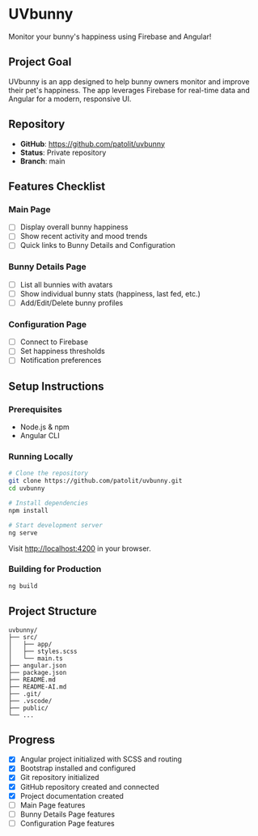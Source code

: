 # UVbunny

Monitor your bunny's happiness using Firebase and Angular!

## Project Goal
UVbunny is an app designed to help bunny owners monitor and improve their pet's happiness. The app leverages Firebase for real-time data and Angular for a modern, responsive UI.

## Repository
- **GitHub**: https://github.com/patolit/uvbunny
- **Status**: Private repository
- **Branch**: main

## Features Checklist

### Main Page
- [ ] Display overall bunny happiness
- [ ] Show recent activity and mood trends
- [ ] Quick links to Bunny Details and Configuration

### Bunny Details Page
- [ ] List all bunnies with avatars
- [ ] Show individual bunny stats (happiness, last fed, etc.)
- [ ] Add/Edit/Delete bunny profiles

### Configuration Page
- [ ] Connect to Firebase
- [ ] Set happiness thresholds
- [ ] Notification preferences

## Setup Instructions

### Prerequisites
- Node.js & npm
- Angular CLI

### Running Locally
```bash
# Clone the repository
git clone https://github.com/patolit/uvbunny.git
cd uvbunny

# Install dependencies
npm install

# Start development server
ng serve
```
Visit [http://localhost:4200](http://localhost:4200) in your browser.

### Building for Production
```bash
ng build
```

## Project Structure
```
uvbunny/
├── src/
│   ├── app/
│   ├── styles.scss
│   └── main.ts
├── angular.json
├── package.json
├── README.md
├── README-AI.md
├── .git/
├── .vscode/
├── public/
└── ...
```

## Progress
- [x] Angular project initialized with SCSS and routing
- [x] Bootstrap installed and configured
- [x] Git repository initialized
- [x] GitHub repository created and connected
- [x] Project documentation created
- [ ] Main Page features
- [ ] Bunny Details Page features
- [ ] Configuration Page features

